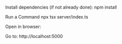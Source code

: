 Install dependencies (if not already done): npm install

Run a Command npx tsx server/index.ts


Open in browser:

Go to: http://localhost:5000